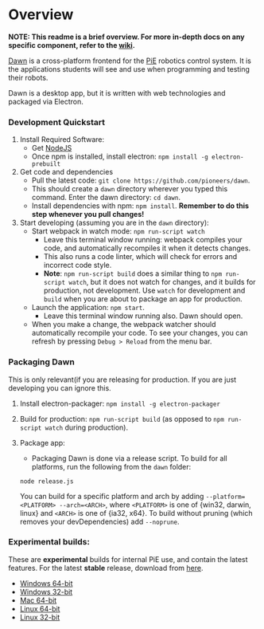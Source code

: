 # Overview
**NOTE: This readme is a brief overview. For more in-depth docs on any specific component,
refer to the [wiki](https://github.com/pioneers/daemon/wiki).**

[Dawn](https://github.com/pioneers/daemon/wiki/Dawn) is a cross-platform frontend for the [PiE](pioneers.berkeley.edu) robotics control system.
It is the applications students will see and use when
programming and testing their robots.

Dawn is a desktop app, but it is written with web technologies and packaged via Electron.

### Development Quickstart
1. Install Required Software:
    * Get [NodeJS](https://nodejs.org/en/)
    * Once npm is installed, install electron: `npm install -g electron-prebuilt`
1. Get code and dependencies
    * Pull the latest code: `git clone https://github.com/pioneers/dawn`.
    * This should create a `dawn` directory wherever you typed this command. Enter the dawn directory: `cd dawn`.
    * Install dependencies with npm: `npm install`. **Remember to do this step whenever you pull changes!**
1. Start developing (assuming you are in the `dawn` directory):
    * Start webpack in watch mode: `npm run-script watch`
      * Leave this terminal window running: webpack compiles your code, and automatically recompiles it when it detects changes.
      * This also runs a code linter, which will check for errors and incorrect code style.
      * **Note**: `npm run-script build` does a similar thing to `npm run-script watch`, but it does not watch for changes, and it builds for production, not development. Use `watch` for development and `build` when you are about to package an app for production.
    * Launch the application: `npm start`.
      * Leave this terminal window running also. Dawn should open.
    * When you make a change, the webpack watcher should automatically recompile your code. To see your changes, you can refresh by pressing `Debug > Reload` from the menu bar.

### Packaging Dawn
This is only relevant(if you are releasing for production. If you are just developing you can ignore this.

1. Install electron-packager: `npm install -g electron-packager`
1. Build for production: `npm run-script build` (as opposed to `npm run-script watch` during production).
1. Package app:
    * Packaging Dawn is done via a release script. To build for all platforms, run the following from the `dawn` folder:

    ```
    node release.js
    ```
   
   You can build for a specific platform and arch by adding `--platform=<PLATFORM> --arch=<ARCH>`, where `<PLATFORM>` is one of {win32, darwin, linux} and `<ARCH>` is one of {ia32, x64}. To build without pruning (which removes your devDependencies) add `--noprune`.

### Experimental builds:
These are **experimental** builds for internal PiE use, and contain the latest features. For the latest
**stable** release, download from [here](http://pioneers.github.io/daemon/).
* [Windows 64-bit](https://storage.googleapis.com/pie-software-builds/experimental/dawn-win32-x64.zip)
* [Windows 32-bit](https://storage.googleapis.com/pie-software-builds/experimental/dawn-win32-ia32.zip)
* [Mac 64-bit](https://storage.googleapis.com/pie-software-builds/experimental/dawn-darwin-x64.zip)
* [Linux 64-bit](https://storage.googleapis.com/pie-software-builds/experimental/dawn-linux-x64.zip)
* [Linux 32-bit](https://storage.googleapis.com/pie-software-builds/experimental/dawn-linux-ia32.zip)
